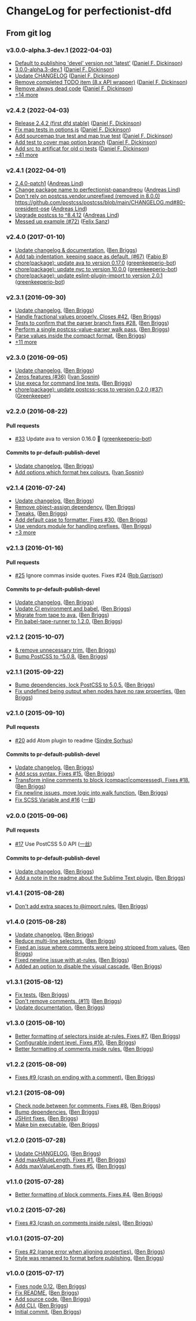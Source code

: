 # ChangeLog for perfectionist-dfd

## From git log

### v3.0.0-alpha.3-dev.1 (2022-04-03)

- [Default to publishing 'devel' version not 'latest'](https://github.com/danielfdickinson/perfectionist-dfd/commit/b36ef0fc144d77ca9db5272eb7f3390058c7cbf8) ([Daniel F. Dickinson](mailto:dfdpublic@wildtechgarden.ca))
- [3.0.0-alpha.3-dev.1](https://github.com/danielfdickinson/perfectionist-dfd/commit/ebd90577c96150748308e000c140bfc4470db70a) ([Daniel F. Dickinson](mailto:dfdpublic@wildtechgarden.ca))
- [Update CHANGELOG](https://github.com/danielfdickinson/perfectionist-dfd/commit/d00e9676f85ed92d9863c1557cd3d55c85803c20) ([Daniel F. Dickinson](mailto:dfdpublic@wildtechgarden.ca))
- [Remove completed TODO item \(8.x API wrapper\)](https://github.com/danielfdickinson/perfectionist-dfd/commit/2ad0ba5e0fda920e922f357b4b8670a7bd7bcf70) ([Daniel F. Dickinson](mailto:dfdpublic@wildtechgarden.ca))
- [Remove always dead code](https://github.com/danielfdickinson/perfectionist-dfd/commit/e69fc3638c15428027978e238878840997f04d0e) ([Daniel F. Dickinson](mailto:dfdpublic@wildtechgarden.ca))
- [+14 more](https://github.com/danielfdickinson/perfectionist-dfd/compare/v2.4.2...v3.0.0-alpha.3-dev.1)

### v2.4.2 (2022-04-03)

- [Release 2.4.2 \(first dfd stable\)](https://github.com/danielfdickinson/perfectionist-dfd/commit/e0d66b0e007c1b04e00b3b842235d0fcf8366793) ([Daniel F. Dickinson](mailto:dfdpublic@wildtechgarden.ca))
- [Fix map tests in options.js](https://github.com/danielfdickinson/perfectionist-dfd/commit/a8b9686d93f45497c95d7a9ba4c2349ded65ac29) ([Daniel F. Dickinson](mailto:dfdpublic@wildtechgarden.ca))
- [Add sourcemap true test and map true test](https://github.com/danielfdickinson/perfectionist-dfd/commit/7a982de63707cde77edc78e32cba950cf65a36ed) ([Daniel F. Dickinson](mailto:dfdpublic@wildtechgarden.ca))
- [Add test to cover map option branch](https://github.com/danielfdickinson/perfectionist-dfd/commit/379add125454f359eed0a79c47bc3287d49acf15) ([Daniel F. Dickinson](mailto:dfdpublic@wildtechgarden.ca))
- [Add src to artificat for old ci tests](https://github.com/danielfdickinson/perfectionist-dfd/commit/517dd0311b34f54bc7c377ee88ce1c7101d2da64) ([Daniel F. Dickinson](mailto:dfdpublic@wildtechgarden.ca))
- [+41 more](https://github.com/danielfdickinson/perfectionist-dfd/compare/v2.4.1...v2.4.2)

### v2.4.1 (2022-04-01)

- [2.4.0-patch1](https://github.com/danielfdickinson/perfectionist-dfd/commit/5f6211d4e1bdff4f2b28cd52e61b891866ab6b55) ([Andreas Lind](mailto:andreas.lind@workday.com))
- [Change package name to perfectionist-papandreou](https://github.com/danielfdickinson/perfectionist-dfd/commit/d20778119be6e0a1931756aa424141cc21db87a7) ([Andreas Lind](mailto:andreas.lind@workday.com))
- [Don't rely on postcss.vendor.unprefixed \(removed in 8.0.0\) https:\/\/github.com\/postcss\/postcss\/blob\/main\/CHANGELOG.md\#80-president-ose](https://github.com/danielfdickinson/perfectionist-dfd/commit/7dcf549c87bf0be36ebe87e2609b15e67cb8099e) ([Andreas Lind](mailto:andreas.lind@workday.com))
- [Upgrade postcss to ^8.4.12](https://github.com/danielfdickinson/perfectionist-dfd/commit/a5eb41148cc1bbd458398e1f07b52f80053b39fd) ([Andreas Lind](mailto:andreas.lind@workday.com))
- [Messed up example \(\#72\)](https://github.com/danielfdickinson/perfectionist-dfd/commit/b8a3dfd3151f668fc51086f8fa1da89d97d412b8) ([Felix Sanz](mailto:felixsanz@users.noreply.github.com))

### v2.4.0 (2017-01-10)

- [Update changelog & documentation.](https://github.com/danielfdickinson/perfectionist-dfd/commit/8e7f6ae408caf5742ffefcd34adaa56ba171570c) ([Ben Briggs](mailto:beneb.info@gmail.com))
- [Add tab indentation, keeping space as default. \(\#67\)](https://github.com/danielfdickinson/perfectionist-dfd/commit/d2f6bf026f7f66ae280baf2c23fb343ab0ffaf22) ([Fabio B](mailto:fabio.m.bertone@gmail.com))
- [chore\(package\): update ava to version 0.17.0](https://github.com/danielfdickinson/perfectionist-dfd/commit/b5413beba525302c02e0be90d62b1559725fa48b) ([greenkeeperio-bot](mailto:support@greenkeeper.io))
- [chore\(package\): update nyc to version 10.0.0](https://github.com/danielfdickinson/perfectionist-dfd/commit/f0bc67dce5b61f9423bb6ca1805e7dc59bfd68c9) ([greenkeeperio-bot](mailto:support@greenkeeper.io))
- [chore\(package\): update eslint-plugin-import to version 2.0.1](https://github.com/danielfdickinson/perfectionist-dfd/commit/f9bd155c0c0bbe784e4d4039c981e4de3e1596c4) ([greenkeeperio-bot](mailto:support@greenkeeper.io))

### v2.3.1 (2016-09-30)

- [Update changelog.](https://github.com/danielfdickinson/perfectionist-dfd/commit/f5271ad045e7efddcdb7c207f8538acd19491edf) ([Ben Briggs](mailto:beneb.info@gmail.com))
- [Handle fractional values properly. Closes \#42.](https://github.com/danielfdickinson/perfectionist-dfd/commit/a0208018b0c31b505b68561ef139992d2e2488c4) ([Ben Briggs](mailto:beneb.info@gmail.com))
- [Tests to confirm that the parser branch fixes \#28.](https://github.com/danielfdickinson/perfectionist-dfd/commit/81a2f682a26bd454cc634d54dae0110ce8165988) ([Ben Briggs](mailto:beneb.info@gmail.com))
- [Perform a single postcss-value-parser walk pass.](https://github.com/danielfdickinson/perfectionist-dfd/commit/589d7b1ec637843c1ae165b02d81a468780e07a9) ([Ben Briggs](mailto:beneb.info@gmail.com))
- [Parse values inside the compact format.](https://github.com/danielfdickinson/perfectionist-dfd/commit/949dbc7f3735538ebd31982793d35efde7c5b5ae) ([Ben Briggs](mailto:beneb.info@gmail.com))
- [+11 more](https://github.com/danielfdickinson/perfectionist-dfd/compare/v2.3.0...v2.3.1)

### v2.3.0 (2016-09-05)

- [Update changelog.](https://github.com/danielfdickinson/perfectionist-dfd/commit/965bcb0db523522a7c9f297b3de537fc8983dbd6) ([Ben Briggs](mailto:beneb.info@gmail.com))
- [Zeros features \(\#36\)](https://github.com/danielfdickinson/perfectionist-dfd/commit/75a60757d1c61c1cff93534efa100426c1343e75) ([Ivan Sosnin](mailto:vansosnin@gmail.com))
- [Use execa for command line tests.](https://github.com/danielfdickinson/perfectionist-dfd/commit/f899a29cb12c756ef5051a1f11aea9528a85deb2) ([Ben Briggs](mailto:beneb.info@gmail.com))
- [chore\(package\): update postcss-scss to version 0.2.0 \(\#37\)](https://github.com/danielfdickinson/perfectionist-dfd/commit/090ffda330ff4c557846dce7ac30e466d4cf0b49) ([Greenkeeper](mailto:support@greenkeeper.io))

### v2.2.0 (2016-08-22)

#### Pull requests

- [#33](https://github.com/danielfdickinson/perfectionist-dfd/pull/33) Update ava to version 0.16.0 🚀 ([greenkeeperio-bot](mailto:support@greenkeeper.io))

#### Commits to pr-default-publish-devel

- [Update changelog.](https://github.com/danielfdickinson/perfectionist-dfd/commit/d3515b27a2dca53193963626e1a0f42d41b74435) ([Ben Briggs](mailto:beneb.info@gmail.com))
- [Add options which format hex colours.](https://github.com/danielfdickinson/perfectionist-dfd/commit/ddef43b9841f9162e3c495263894f7cd9fa1acea) ([Ivan Sosnin](mailto:vansosnin@gmail.com))

### v2.1.4 (2016-07-24)

- [Update changelog.](https://github.com/danielfdickinson/perfectionist-dfd/commit/406a823d816913e3813980990371c1f87dc09d23) ([Ben Briggs](mailto:beneb.info@gmail.com))
- [Remove object-assign dependency.](https://github.com/danielfdickinson/perfectionist-dfd/commit/25c3fc7d05433f6ef680ffa052690460e4c38c67) ([Ben Briggs](mailto:beneb.info@gmail.com))
- [Tweaks.](https://github.com/danielfdickinson/perfectionist-dfd/commit/dd9c2cc4bd5467067c455b97452511b4a5d4f0f6) ([Ben Briggs](mailto:beneb.info@gmail.com))
- [Add default case to formatter. Fixes \#30.](https://github.com/danielfdickinson/perfectionist-dfd/commit/fd6372982f5876aa031b6e4b8b1da95bec596603) ([Ben Briggs](mailto:beneb.info@gmail.com))
- [Use vendors module for handling prefixes.](https://github.com/danielfdickinson/perfectionist-dfd/commit/b4b4bc6f558a4bcd291168b5436ee3fd6fa3be34) ([Ben Briggs](mailto:beneb.info@gmail.com))
- [+3 more](https://github.com/danielfdickinson/perfectionist-dfd/compare/v2.1.3...v2.1.4)

### v2.1.3 (2016-01-16)

#### Pull requests

- [#25](https://github.com/danielfdickinson/perfectionist-dfd/pull/25) Ignore commas inside quotes. Fixes \#24 ([Rob Garrison](mailto:wowmotty@gmail.com))

#### Commits to pr-default-publish-devel

- [Update changelog.](https://github.com/danielfdickinson/perfectionist-dfd/commit/6d449e68f7e97e9f342186a2452c8a4c2e149960) ([Ben Briggs](mailto:beneb.info@gmail.com))
- [Update CI environment and babel.](https://github.com/danielfdickinson/perfectionist-dfd/commit/56aaf727eb59610412d7c8b1daead8b20a923899) ([Ben Briggs](mailto:beneb.info@gmail.com))
- [Migrate from tape to ava.](https://github.com/danielfdickinson/perfectionist-dfd/commit/64c4e70ee1784f4a513f14af9d86835036006119) ([Ben Briggs](mailto:beneb.info@gmail.com))
- [Pin babel-tape-runner to 1.2.0.](https://github.com/danielfdickinson/perfectionist-dfd/commit/a9cf1a6ca95780d30bb1e131cd49b809642cedb3) ([Ben Briggs](mailto:beneb.info@gmail.com))

### v2.1.2 (2015-10-07)

- [& remove unnecessary trim.](https://github.com/danielfdickinson/perfectionist-dfd/commit/1f9259dc08b94ad39c04e67e1a5214d4cd487e6b) ([Ben Briggs](mailto:beneb.info@gmail.com))
- [Bump PostCSS to ^5.0.8.](https://github.com/danielfdickinson/perfectionist-dfd/commit/4ea07d9437ea30c61d5d3479a000c4f118cc4dfc) ([Ben Briggs](mailto:beneb.info@gmail.com))

### v2.1.1 (2015-09-22)

- [Bump dependencies, lock PostCSS to 5.0.5.](https://github.com/danielfdickinson/perfectionist-dfd/commit/60f05c220191cf721addd12f48678725453fd78b) ([Ben Briggs](mailto:beneb.info@gmail.com))
- [Fix undefined being output when nodes have no raw properties.](https://github.com/danielfdickinson/perfectionist-dfd/commit/88ca8049eed81b5a059e6860c3bedb0419a807fd) ([Ben Briggs](mailto:beneb.info@gmail.com))

### v2.1.0 (2015-09-10)

#### Pull requests

- [#20](https://github.com/danielfdickinson/perfectionist-dfd/pull/20) add Atom plugin to readme ([Sindre Sorhus](mailto:sindresorhus@gmail.com))

#### Commits to pr-default-publish-devel

- [Update changelog.](https://github.com/danielfdickinson/perfectionist-dfd/commit/5aba30360372c1ef0eb41ed11ccf0690451f69c1) ([Ben Briggs](mailto:beneb.info@gmail.com))
- [Add scss syntax. Fixes \#15.](https://github.com/danielfdickinson/perfectionist-dfd/commit/9571fe70dd35e6ac1c58288474cc80179e400c7b) ([Ben Briggs](mailto:beneb.info@gmail.com))
- [Transform inline comments to block \(compact|compressed\). Fixes \#18.](https://github.com/danielfdickinson/perfectionist-dfd/commit/73aa1da1d88843ac4702db5eda44787bbb155c4e) ([Ben Briggs](mailto:beneb.info@gmail.com))
- [Fix newline issues, move logic into walk function.](https://github.com/danielfdickinson/perfectionist-dfd/commit/3ebc7ab3c2368c2126d893ccaa6faa86212efe93) ([Ben Briggs](mailto:beneb.info@gmail.com))
- [Fix SCSS Variable and \#16](https://github.com/danielfdickinson/perfectionist-dfd/commit/02e6c4bfcaec9972b6f4930f975871ae02b7f74e) ([一丝](mailto:percyley@qq.com))

### v2.0.0 (2015-09-06)

#### Pull requests

- [#17](https://github.com/danielfdickinson/perfectionist-dfd/pull/17) Use PostCSS 5.0 API ([一丝](mailto:percyley@qq.com))

#### Commits to pr-default-publish-devel

- [Update changelog.](https://github.com/danielfdickinson/perfectionist-dfd/commit/4c26bb79ca1ca0a0aa1484c6bbea3110628400b9) ([Ben Briggs](mailto:beneb.info@gmail.com))
- [Add a note in the readme about the Sublime Text plugin.](https://github.com/danielfdickinson/perfectionist-dfd/commit/b321d8b183fcfa7e8172fcaeee13643ac5ae8c9b) ([Ben Briggs](mailto:beneb.info@gmail.com))

### v1.4.1 (2015-08-28)

- [Don't add extra spaces to @import rules.](https://github.com/danielfdickinson/perfectionist-dfd/commit/f5aa52b6bbc74ce588dd2977445ccefe168b916c) ([Ben Briggs](mailto:beneb.info@gmail.com))

### v1.4.0 (2015-08-28)

- [Update changelog.](https://github.com/danielfdickinson/perfectionist-dfd/commit/e66249af377652784ccf5de9c024d1437a8d0a40) ([Ben Briggs](mailto:beneb.info@gmail.com))
- [Reduce multi-line selectors.](https://github.com/danielfdickinson/perfectionist-dfd/commit/86aa6684dc4d07d075baf1733d06c69d2e720a5c) ([Ben Briggs](mailto:beneb.info@gmail.com))
- [Fixed an issue where comments were being stripped from values.](https://github.com/danielfdickinson/perfectionist-dfd/commit/e00ed31c675dcb5523c662993ece08c5f336d0bd) ([Ben Briggs](mailto:beneb.info@gmail.com))
- [Fixed newline issue with at-rules.](https://github.com/danielfdickinson/perfectionist-dfd/commit/6c6aca6c0c439a68eb33c22101b8a68fa7f6b8cd) ([Ben Briggs](mailto:beneb.info@gmail.com))
- [Added an option to disable the visual cascade.](https://github.com/danielfdickinson/perfectionist-dfd/commit/20c7394486e62a054b34c760a8e0e4620aebb942) ([Ben Briggs](mailto:beneb.info@gmail.com))

### v1.3.1 (2015-08-12)

- [Fix tests.](https://github.com/danielfdickinson/perfectionist-dfd/commit/5e24b24099c8919b143c8fc37c07c9e20aca8098) ([Ben Briggs](mailto:beneb.info@gmail.com))
- [Don't remove comments. \(\#11\)](https://github.com/danielfdickinson/perfectionist-dfd/commit/d5e86b8f27054211328b175a28f674f4a52a1312) ([Ben Briggs](mailto:beneb.info@gmail.com))
- [Update documentation.](https://github.com/danielfdickinson/perfectionist-dfd/commit/bdd9b3b7f341e03fc0138add5036ecc1342a8ac2) ([Ben Briggs](mailto:beneb.info@gmail.com))

### v1.3.0 (2015-08-10)

- [Better formatting of selectors inside at-rules. Fixes \#7.](https://github.com/danielfdickinson/perfectionist-dfd/commit/3147d6a752ae61b4865b496ff361c64abbad45aa) ([Ben Briggs](mailto:beneb.info@gmail.com))
- [Configurable indent level. Fixes \#10.](https://github.com/danielfdickinson/perfectionist-dfd/commit/72dff729bf87a34a160cfc1f0b8f21f4166ed64c) ([Ben Briggs](mailto:beneb.info@gmail.com))
- [Better formatting of comments inside rules.](https://github.com/danielfdickinson/perfectionist-dfd/commit/383dce91774344d22afc65c79409e9bff9c555a0) ([Ben Briggs](mailto:beneb.info@gmail.com))

### v1.2.2 (2015-08-09)

- [Fixes \#9 \(crash on ending with a comment\).](https://github.com/danielfdickinson/perfectionist-dfd/commit/0e5519ce68b4ca4757f775e279d97a50b5f2cee5) ([Ben Briggs](mailto:beneb.info@gmail.com))

### v1.2.1 (2015-08-09)

- [Check node.between for comments. Fixes \#8.](https://github.com/danielfdickinson/perfectionist-dfd/commit/32b4e01e0d2c1e29ad66e14edccd5a7b3417995b) ([Ben Briggs](mailto:beneb.info@gmail.com))
- [Bump dependencies.](https://github.com/danielfdickinson/perfectionist-dfd/commit/b874bc50d000f68365e65446623d280409a2669b) ([Ben Briggs](mailto:beneb.info@gmail.com))
- [JSHint fixes.](https://github.com/danielfdickinson/perfectionist-dfd/commit/f42882f07ca870f41a44ce7381096ccd02ab6e05) ([Ben Briggs](mailto:beneb.info@gmail.com))
- [Make bin executable.](https://github.com/danielfdickinson/perfectionist-dfd/commit/6a118bc6fbaa70e192c602a8ff00b3620af0a7e2) ([Ben Briggs](mailto:beneb.info@gmail.com))

### v1.2.0 (2015-07-28)

- [Update CHANGELOG.](https://github.com/danielfdickinson/perfectionist-dfd/commit/8f8d703ba4fddb874946ea8de2f4dc5905426e6a) ([Ben Briggs](mailto:beneb.info@gmail.com))
- [Add maxAtRuleLength. Fixes \#1.](https://github.com/danielfdickinson/perfectionist-dfd/commit/8f772ae92dd21c375ee449d036dd8388566ca805) ([Ben Briggs](mailto:beneb.info@gmail.com))
- [Adds maxValueLength, fixes \#5.](https://github.com/danielfdickinson/perfectionist-dfd/commit/a2b4e0ddb7a8c9d19370df7189e1b020a0c4c11a) ([Ben Briggs](mailto:beneb.info@gmail.com))

### v1.1.0 (2015-07-28)

- [Better formatting of block comments. Fixes \#4.](https://github.com/danielfdickinson/perfectionist-dfd/commit/0e1e0f0c38c92e7f950b2101770bd52495164165) ([Ben Briggs](mailto:beneb.info@gmail.com))

### v1.0.2 (2015-07-26)

- [Fixes \#3 \(crash on comments inside rules\).](https://github.com/danielfdickinson/perfectionist-dfd/commit/96abc8416eed72b285ddcd12c769433f35d12a77) ([Ben Briggs](mailto:beneb.info@gmail.com))

### v1.0.1 (2015-07-20)

- [Fixes \#2 \(range error when aligning properties\).](https://github.com/danielfdickinson/perfectionist-dfd/commit/52a4acf4f9a6ff64e3a7ca25b766d91543eeae1d) ([Ben Briggs](mailto:beneb.info@gmail.com))
- [Style was renamed to format before publishing.](https://github.com/danielfdickinson/perfectionist-dfd/commit/e125fe69b39cb4b0bccd3990240da40ce2608cb7) ([Ben Briggs](mailto:beneb.info@gmail.com))

### v1.0.0 (2015-07-17)

- [Fixes node 0.12.](https://github.com/danielfdickinson/perfectionist-dfd/commit/5de4ff0bece79ac0f6fae37e5be42c58740196ff) ([Ben Briggs](mailto:beneb.info@gmail.com))
- [Fix README.](https://github.com/danielfdickinson/perfectionist-dfd/commit/5b9bd57423fd962119c948ab56a4fd30aad96cef) ([Ben Briggs](mailto:beneb.info@gmail.com))
- [Add source code.](https://github.com/danielfdickinson/perfectionist-dfd/commit/b4ab33e42ca90d23777848afb4448ff9e6a19731) ([Ben Briggs](mailto:beneb.info@gmail.com))
- [Add CLI.](https://github.com/danielfdickinson/perfectionist-dfd/commit/3ac66e6419e02d96a7d2f13c76fb26a92bac78ea) ([Ben Briggs](mailto:beneb.info@gmail.com))
- [Initial commit.](https://github.com/danielfdickinson/perfectionist-dfd/commit/8e42a76c0d8f4b6f8d60d0b8cdde7b747991b1bc) ([Ben Briggs](mailto:beneb.info@gmail.com))
